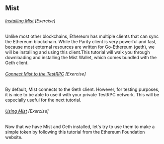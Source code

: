 ## Mist

###### [Installing Mist](https://medium.com/@attores/step-by-step-guide-getting-started-with-ethereum-mist-wallet-772a3cc99af4) \[Exercise\]

Unlike most other blockchains, Ethereum has multiple clients that can sync the Ethereum blockchain.  While the Parity client is very powerful and fast, because most external resources are written for Go-Ethereum \(geth\), we will be installing and using this client.This tutorial will walk you through downloading and installing the Mist Wallet, which comes bundled with the Geth client.

###### [Connect Mist to the TestRPC](https://ethereum.stackexchange.com/questions/3380/how-to-enable-and-mine-testnet-morden) \[Exercise\]

By default, Mist connects to the Geth client.  However, for testing purposes, it is nice to be able to use it with your private TestRPC network.  This will be especially useful for the next tutorial.

###### [Using Mist](https://ethereum.org/token) \[Exercise\]

Now that we have Mist and Geth installed, let's try to use them to make a simple token by following this tutorial from the Ethereum Foundation website.

